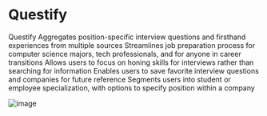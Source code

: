 # Questify

Questify Aggregates position-specific interview questions and firsthand experiences from multiple sources
Streamlines job preparation process for computer science majors, tech professionals, and for anyone in career transitions
Allows users to focus on honing skills for interviews rather than searching for information
Enables users to save favorite interview questions and companies for future reference
Segments users into student or employee specialization, with options to specify position within a company

![image](https://github.com/AkhilManoj03/Questify/assets/123669933/3f6ce68a-529b-47aa-89d3-ce387cfa11dc)
